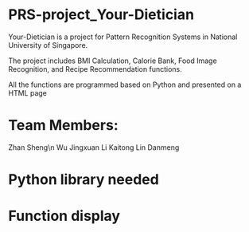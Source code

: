 # PRS-project_Your-Dietician

Your-Dietician is a project for Pattern Recognition Systems in National University of Singapore.

The project includes BMI Calculation, Calorie Bank, Food Image Recognition, and Recipe Recommendation functions. 

All the functions are programmed based on Python and presented on a HTML page

# Team Members:
Zhan Sheng\n
Wu Jingxuan
Li Kaitong
Lin Danmeng

# Python library needed



# Function display
